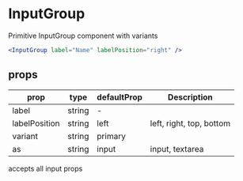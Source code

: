# InputGroup

Primitive InputGroup component with variants

<Editor>

```jsx
<InputGroup label="Name" labelPosition="right" />
```

</Editor>

## props

| prop          | type   | defaultProp | Description              |
| ------------- | ------ | ----------- | ------------------------ |
| label         | string | -           |                          |
| labelPosition | string | left        | left, right, top, bottom |
| variant       | string | primary     |                          |
| as            | string | input       | input, textarea          |

accepts all input props
